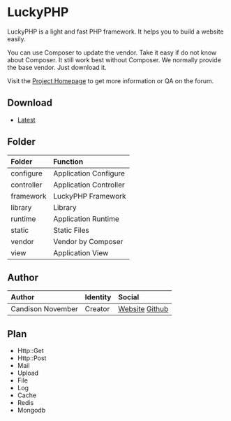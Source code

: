 # LuckyPHP

LuckyPHP is a light and fast PHP framework. It helps you to build a website easily.

You can use Composer to update the vendor. Take it easy if do not know about Composer. It still work best without Composer. We normally provide the base vendor. Just download it.

Visit the [Project Homepage](http://www.LuckyPHP.com/) to get more information or QA on the forum.

## Download

* [Latest](https://github.com/ShareAny/LuckyPHP/archive/master.zip)

## Folder

| Folder     | Function              |
| :--------- | :-------------------- |
| configure  | Application Configure |
| controller | Application Controller|
| framework  | LuckyPHP Framework    |
| library    | Library               |
| runtime    | Application Runtime   |
| static     | Static Files          |
| vendor     | Vendor by Composer    |
| view       | Application View      |

## Author

| Author            | Identity  | Social |
| :---------------- | :-------- | :----- |
| Candison November | Creator   |[Website](http://www.kandisheng.com/) [Github](https://github.com/KanDisheng)|

## Plan

* Http::Get
* Http::Post
* Mail
* Upload
* File
* Log
* Cache
* Redis
* Mongodb